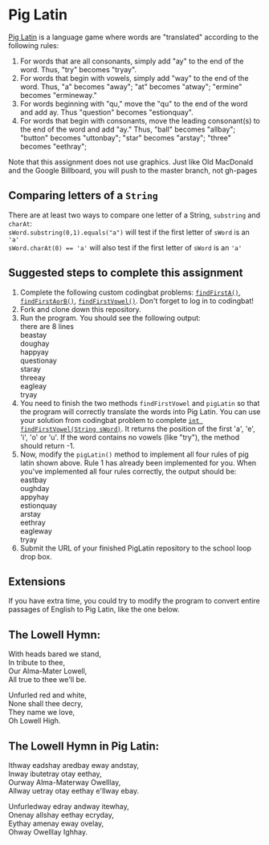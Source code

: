 Pig Latin
==================
[Pig Latin](http://en.wikipedia.org/wiki/Pig_Latin) is a language game where words are "translated" according to the following rules:  

1. For words that are all consonants, simply add "ay" to the end of the word. Thus, "try" becomes "tryay".  
2. For words that begin with vowels, simply add "way" to the end of the word. Thus, "a" becomes "away"; "at" becomes "atway"; "ermine" becomes "ermineway."  
3. For words beginning with "qu," move the "qu" to the end of the word and add ay. Thus "question" becomes "estionquay".  
4. For words that begin with consonants, move the leading consonant(s) to the end of the word and add "ay." Thus, "ball" becomes "allbay"; "button" becomes "uttonbay"; "star" becomes "arstay"; "three" becomes "eethray";  

Note that this assignment does not use graphics. Just like Old MacDonald and the Google Billboard, you will push to the master branch, not gh-pages

Comparing letters of a `String`
-----------------------------

There are at least two ways to compare one letter of a String, `substring` and `charAt`:  
`sWord.substring(0,1).equals("a")` will test if the first letter of `sWord` is an `'a'`   
`sWord.charAt(0) == 'a'` will also test if the first letter of `sWord` is an `'a'`


Suggested steps to complete this assignment
-------------------------------------------

1. Complete the following custom codingbat problems: [`findFirstA()`](http://codingbat.com/prob/p279261?parent=/home/simona1@sfusd.edu), [`findFirstAorB()`](http://codingbat.com/prob/p207840?parent=/home/simona1@sfusd.edu), [`findFirstVowel()`](http://codingbat.com/prob/p200508?parent=/home/simona1@sfusd.edu). Don't forget to log in to codingbat! 
2. Fork and clone down this repository.
3. Run the program. You should see the following output:  
there are 8 lines  
beastay  
doughay  
happyay  
questionay  
staray  
threeay  
eagleay  
tryay  
4. You need to finish the two methods `findFirstVowel` and `pigLatin` so that the program will correctly translate the words into Pig Latin. You can use your solution from codingbat problem to complete [`int findFirstVowel(String sWord)`](http://codingbat.com/prob/p200508?parent=/home/simona1@sfusd.edu). It returns the position of the first 'a', 'e', 'i', 'o' or 'u'. If the word contains no vowels (like "try"), the method should return -1.
5. Now, modify the `pigLatin()` method to implement all four rules of pig latin shown above. Rule 1 has already been implemented for you. When you've implemented all four rules correctly, the output should be:  
eastbay  
oughday  
appyhay  
estionquay  
arstay  
eethray  
eagleway  
tryay  
6. Submit the URL of your finished PigLatin repository to the school loop drop box.

Extensions
----------

If you have extra time, you could try to modify the program to convert entire passages of English to Pig Latin, like the one below.

The Lowell Hymn:
----------------

With heads bared we stand,  
In tribute to thee,   
Our Alma-Mater Lowell,   
All true to thee we'll be.   
  
Unfurled red and white,   
None shall thee decry,   
They name we love,   
Oh Lowell High.  

The Lowell Hymn in Pig Latin:
-----------------------------

Ithway eadshay aredbay eway andstay,  
Inway ibutetray otay eethay,  
Ourway Alma-Materway Owelllay,  
Allway uetray otay eethay e'llway ebay.  

Unfurledway edray andway itewhay,  
Onenay allshay eethay ecryday,  
Eythay amenay eway ovelay,  
Ohway Owelllay Ighhay.  
